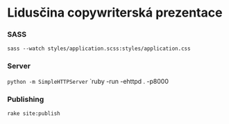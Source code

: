 # Lidusčina copywriterská prezentace


### SASS
`sass --watch styles/application.scss:styles/application.css`

### Server
`python -m SimpleHTTPServer`
`ruby -run -ehttpd . -p8000

### Publishing
`rake site:publish`
